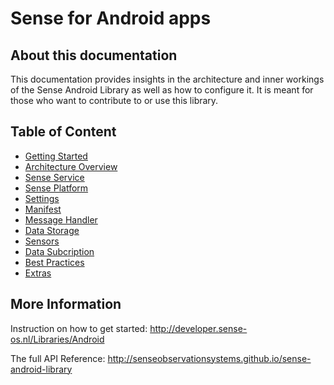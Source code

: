 # Sense for Android apps

## About this documentation

This documentation provides insights in the architecture and inner workings of the Sense Android Library as well as how to configure it. It is meant for those who want to contribute to or use this library.

## Table of Content

* [Getting Started](documentation/getting_started.md)
* [Architecture Overview](documentation/architecture.md)
* [Sense Service](documentation/sense_service.md)
* [Sense Platform](documentation/sense_platform.md)
* [Settings](documentation/settings.md )
* [Manifest](documentation/manifest.md)
* [Message Handler](documentation/msg_handler.md)
* [Data Storage](documentation/storage.md)
* [Sensors](documentation/sensors.md)
* [Data Subcription](documentation/subscription.md)
* [Best Practices](documentation/best_practices.md)
* [Extras](documentation/extras.md)

## More Information

Instruction on how to get started: http://developer.sense-os.nl/Libraries/Android

The full API Reference: http://senseobservationsystems.github.io/sense-android-library
